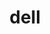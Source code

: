---
category: 4-letters
denotation: null
name: dell
reference_link: https://www.etymonline.com/word/dell
root_language: null
root_name: null
title: dell
type: free
word_sums:
- respelling: dell
  sum: 'Dell + '
---